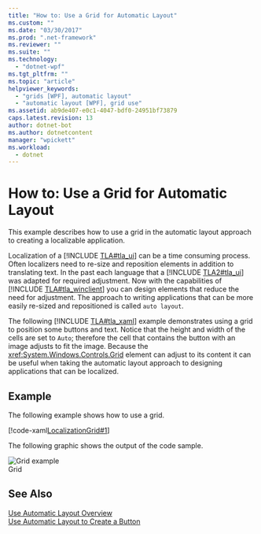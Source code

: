 ```yaml
---
title: "How to: Use a Grid for Automatic Layout"
ms.custom: ""
ms.date: "03/30/2017"
ms.prod: ".net-framework"
ms.reviewer: ""
ms.suite: ""
ms.technology: 
  - "dotnet-wpf"
ms.tgt_pltfrm: ""
ms.topic: "article"
helpviewer_keywords: 
  - "grids [WPF], automatic layout"
  - "automatic layout [WPF], grid use"
ms.assetid: ab9de407-e0c1-4047-bdf0-24951bf73879
caps.latest.revision: 13
author: dotnet-bot
ms.author: dotnetcontent
manager: "wpickett"
ms.workload: 
  - dotnet
---
```

# How to: Use a Grid for Automatic Layout
This example describes how to use a grid in the automatic layout approach to creating a localizable application.  
  
 Localization of a [!INCLUDE [TLA#tla_ui](../../../../includes/tlasharptla-ui-md.md)] can be a time consuming process. Often localizers need to re-size and reposition elements in addition to translating text. In the past each language that a [!INCLUDE [TLA2#tla_ui](../../../../includes/tla2sharptla-ui-md.md)] was adapted for required adjustment. Now with the capabilities of [!INCLUDE [TLA#tla_winclient](../../../../includes/tlasharptla-winclient-md.md)] you can design elements that reduce the need for adjustment. The approach to writing applications that can be more easily re-sized and repositioned is called `auto layout`.  
  
 The following [!INCLUDE [TLA#tla_xaml](../../../../includes/tlasharptla-xaml-md.md)] example demonstrates using a grid to position some buttons and text. Notice that the height and width of the cells are set to `Auto`; therefore the cell that contains the button with an image adjusts to fit the image. Because the <xref:System.Windows.Controls.Grid> element can adjust to its content it can be useful when taking the automatic layout approach to designing applications that can be localized.  
  
## Example  
 The following example shows how to use a grid.  
  
 [!code-xaml[LocalizationGrid#1](../../../../samples/snippets/csharp/VS_Snippets_Wpf/LocalizationGrid/CS/Pane1.xaml#1)]  
  
 The following graphic shows the output of the code sample.  
  
 ![Grid example](../../../../docs/framework/wpf/advanced/media/glob-grid.png "glob_grid")  
Grid  
  
## See Also  
 [Use Automatic Layout Overview](../../../../docs/framework/wpf/advanced/use-automatic-layout-overview.md)  
 [Use Automatic Layout to Create a Button](../../../../docs/framework/wpf/advanced/how-to-use-automatic-layout-to-create-a-button.md)
